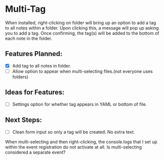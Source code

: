 # Multi-Tag

When installed, right-clicking on folder will bring up an option to add a tag to all notes within a folder. Upon clicking this, a message will pop up asking you to add a tag. Once confirming, the tag(s) will be added to the bottom of each note in the folder.

## Features Planned:

- [x] Add tag to all notes in folder.
- [ ] Allow option to appear when multi-selecting files.(not everyone uses folders)

## Ideas for Features:

- [ ] Settings option for whether tag appears in YAML or bottom of file.

## Next Steps:

- [ ] Clean form input so only a tag will be created. No extra text.

When multi-selecting and then right-clicking, the console.logs that I set up within the event registration do not activate at all. Is multi-selecting considered a separate event?
